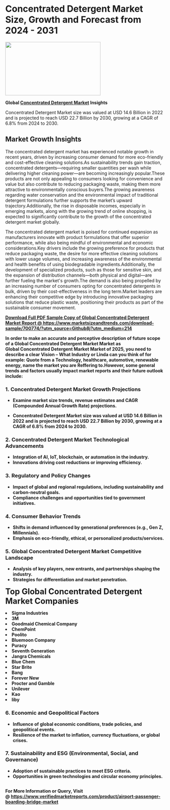 <H1>Concentrated Detergent Market Size, Growth and Forecast from 2024 - 2031</H1><img class="aligncenter size-medium wp-image-584254" src="https://thirdeyenews.in/wp-content/uploads/2024/09/Global-Market-Research-300x168.jpeg" alt="" width="300" height="168" /><p><strong>Global&nbsp;<a href="https://www.marketsizeandtrends.com/download-sample/700774/?utm_source=Github8j?utm_medium=214">Concentrated Detergent Market</a> Insights</strong></p><p>Concentrated Detergent Market size was valued at USD 14.6 Billion in 2022 and is projected to reach USD 22.7 Billion by 2030, growing at a CAGR of 6.8% from 2024 to 2030.</p><p><h2>Market Growth Insights</h2> <p>The concentrated detergent market has experienced notable growth in recent years, driven by increasing consumer demand for more eco-friendly and cost-effective cleaning solutions.As sustainability trends gain traction, concentrated detergents—requiring smaller quantities per wash while delivering higher cleaning power—are becoming increasingly popular.These products are not only appealing to consumers looking for convenience and value but also contribute to reducing packaging waste, making them more attractive to environmentally conscious buyers.The growing awareness regarding water conservation and the environmental impact of traditional detergent formulations further supports the market’s upward trajectory.Additionally, the rise in disposable incomes, especially in emerging markets, along with the growing trend of online shopping, is expected to significantly contribute to the growth of the concentrated detergent market globally.</p> <p><strong><a href="#"></a></strong></p> <p>The concentrated detergent market is poised for continued expansion as manufacturers innovate with product formulations that offer superior performance, while also being mindful of environmental and economic considerations.Key drivers include the growing preference for products that reduce packaging waste, the desire for more effective cleaning solutions with lower usage volumes, and increasing awareness of the environmental and health benefits of using biodegradable ingredients.Additionally, the development of specialized products, such as those for sensitive skin, and the expansion of distribution channels—both physical and digital—are further fueling the market's growth.The demand is also being propelled by an increasing number of consumers opting for concentrated detergents in bulk, driven by their cost-effectiveness in the long term.Market leaders are enhancing their competitive edge by introducing innovative packaging solutions that reduce plastic waste, positioning their products as part of the sustainable consumer movement.</p> <p><strong><a href="#"></p><p><span class=""><strong>Download Full PDF Sample Copy of Global Concentrated Detergent Market Report</strong> @ <a href="https://www.marketsizeandtrends.com/download-sample/700774/?utm_source=Github8j?utm_medium=214" target="_blank">https://www.marketsizeandtrends.com/download-sample/700774/?utm_source=Github8j?utm_medium=214</a></span></p><p>In order to make an accurate and perceptive description of future scope of a Global&nbsp;Concentrated Detergent Market Market as Global&nbsp;Concentrated Detergent Market Market of 2025, you need to describe a clear Vision &ndash; What Industry or Linda can you think of for example: Quote from a Technology, healthcare, automotive, renewable energy, name the market you are Reffering to.However, some general trends and factors usually impact market reports and their future outlook include:</p><h3>1.&nbsp;<strong>Concentrated Detergent Market Growth Projections</strong></h3><ul><li>Examine market size trends, revenue estimates and CAGR (Compounded Annual Growth Rate) projections.</li><li><p>Concentrated Detergent Market size was valued at USD 14.6 Billion in 2022 and is projected to reach USD 22.7 Billion by 2030, growing at a CAGR of 6.8% from 2024 to 2030.</p></li></ul><h3>2.&nbsp;<strong>Concentrated Detergent Market Technological Advancements</strong></h3><ul><li>Integration of AI, IoT, blockchain, or automation in the industry.</li><li>Innovations driving cost reductions or improving efficiency.</li></ul><h3>3.&nbsp;<strong>Regulatory and Policy Changes</strong></h3><ul><li>Impact of global and regional regulations, including sustainability and carbon-neutral goals.</li><li>Compliance challenges and opportunities tied to government initiatives.</li></ul><h3>4.&nbsp;<strong>Consumer Behavior Trends</strong></h3><ul><li>Shifts in demand influenced by generational preferences (e.g., Gen Z, Millennials).</li><li>Emphasis on eco-friendly, ethical, or personalized products/services.</li></ul><h3>5.&nbsp;<strong>Global Concentrated Detergent Market Competitive Landscape</strong></h3><ul><li>Analysis of key players, new entrants, and partnerships shaping the industry.</li><li>Strategies for differentiation and market penetration.</li></ul><p data-pm-slice="1 1 []"><span style="color: inherit; font-family: inherit; font-size: 25px;">Top Global Concentrated Detergent Market Companies</span></p><div class="" data-test-id=""><p><li>Sigma Industries</li><li> 3M</li><li> Goodmaid Chemical Company</li><li> ChemPoint</li><li> Poolito</li><li> Bluemoon Company</li><li> Puracy</li><li> Seventh Generation</li><li> Jangra Chemicals</li><li> Blue Chem</li><li> Star Brite</li><li> Bang</li><li> Forever New</li><li> Procter and Gamble</li><li> Unilever</li><li> Kao</li><li> liby</li></p></div><h3>6.&nbsp;<strong>Economic and Geopolitical Factors</strong></h3><ul><li>Influence of global economic conditions, trade policies, and geopolitical events.</li><li>Resilience of the market to inflation, currency fluctuations, or global crises.</li></ul><h3>7.&nbsp;<strong>Sustainability and ESG (Environmental, Social, and Governance)</strong></h3><ul><li>Adoption of sustainable practices to meet ESG criteria.</li><li>Opportunities in green technologies and circular economy principles.</li></ul><h2><strong style="font-size: 14px;">For More Information or Query, Visit @&nbsp;</strong><a style="background-color: #ffffff; font-size: 14px;" href="https://www.marketsizeandtrends.com/report/concentrated-detergent-market/" target="_blank">https://www.verifiedmarketreports.com/product/airport-passenger-boarding-bridge-market</a></h2>